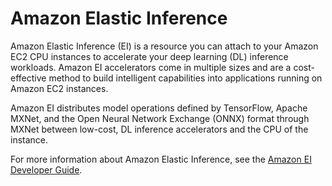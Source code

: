 # Amazon Elastic Inference<a name="elastic-inference"></a>

Amazon Elastic Inference \(EI\) is a resource you can attach to your Amazon EC2 CPU instances to accelerate your deep learning \(DL\) inference workloads\. Amazon EI accelerators come in multiple sizes and are a cost\-effective method to build intelligent capabilities into applications running on Amazon EC2 instances\. 

Amazon EI distributes model operations defined by TensorFlow, Apache MXNet, and the Open Neural Network Exchange \(ONNX\) format through MXNet between low\-cost, DL inference accelerators and the CPU of the instance\. 

For more information about Amazon Elastic Inference, see the [Amazon EI Developer Guide](https://docs.aws.amazon.com/elastic-inference/latest/developerguide/what-is-ei.html)\.